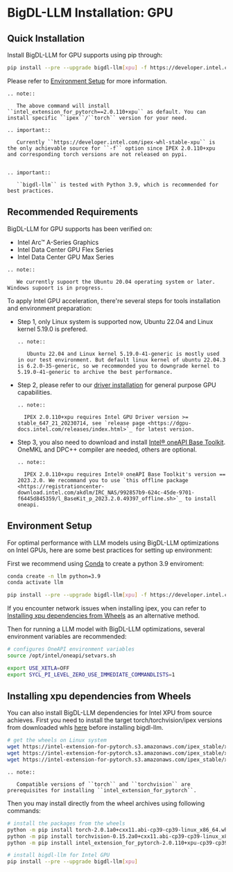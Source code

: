 # BigDL-LLM Installation: GPU

## Quick Installation

Install BigDL-LLM for GPU supports using pip through:

```bash
pip install --pre --upgrade bigdl-llm[xpu] -f https://developer.intel.com/ipex-whl-stable-xpu # install bigdl-llm for Intel GPU
```

Please refer to [Environment Setup](#environment-setup) for more information.

```eval_rst
.. note::

   The above command will install ``intel_extension_for_pytorch==2.0.110+xpu`` as default. You can install specific ``ipex``/``torch`` version for your need.

.. important::

   Currently ``https://developer.intel.com/ipex-whl-stable-xpu`` is  the only achievable source for ``-f`` option since IPEX 2.0.110+xpu and corresponding torch versions are not released on pypi.


.. important::

   ``bigdl-llm`` is tested with Python 3.9, which is recommended for best practices.
```

## Recommended Requirements

BigDL-LLM for GPU supports has been verified on:

* Intel Arc™ A-Series Graphics
* Intel Data Center GPU Flex Series
* Intel Data Center GPU Max Series

```eval_rst
.. note::

   We currently supoort the Ubuntu 20.04 operating system or later. Windows supoort is in progress.
```

To apply Intel GPU acceleration, there're several steps for tools installation and environment preparation:

* Step 1, only Linux system is supported now, Ubuntu 22.04 and Linux kernel 5.19.0 is prefered.
  ```eval_rst
  .. note::

     Ubuntu 22.04 and Linux kernel 5.19.0-41-generic is mostly used in our test environment. But default linux kernel of ubuntu 22.04.3 is 6.2.0-35-generic, so we recommonded you to downgrade kernel to 5.19.0-41-generic to archive the best performance.
  ```
* Step 2, please refer to our [driver installation](https://dgpu-docs.intel.com/driver/installation.html) for general purpose GPU capabilities.
  ```eval_rst
  .. note::

    IPEX 2.0.110+xpu requires Intel GPU Driver version >= stable_647_21_20230714, see `release page <https://dgpu-docs.intel.com/releases/index.html>`_ for latest version.
  ```
* Step 3, you also need to download and install [Intel® oneAPI Base Toolkit](https://www.intel.com/content/www/us/en/developer/tools/oneapi/base-toolkit-download.html). OneMKL and DPC++ compiler are needed, others are optional.
  ```eval_rst
  .. note::

    IPEX 2.0.110+xpu requires Intel® oneAPI Base Toolkit's version == 2023.2.0. We recommand you to use `this offline package <https://registrationcenter-download.intel.com/akdlm/IRC_NAS/992857b9-624c-45de-9701-f6445d845359/l_BaseKit_p_2023.2.0.49397_offline.sh>`_ to install oneapi.
  ```

## Environment Setup

For optimal performance with LLM models using BigDL-LLM optimizations on Intel GPUs, here are some best practices for setting up environment:

First we recommend using [Conda](https://docs.conda.io/en/latest/miniconda.html) to create a python 3.9 enviroment:

```bash
conda create -n llm python=3.9
conda activate llm

pip install --pre --upgrade bigdl-llm[xpu] -f https://developer.intel.com/ipex-whl-stable-xpu # install bigdl-llm for GPU
```

If you encounter network issues when installing ipex, you can refer to  [Installing xpu dependencies from Wheels](#installing-xpu-dependencies-from-wheels) as an alternative method.

Then for running a LLM model with BigDL-LLM optimizations, several environment variables are recommended:

```bash
# configures OneAPI environment variables
source /opt/intel/oneapi/setvars.sh

export USE_XETLA=OFF
export SYCL_PI_LEVEL_ZERO_USE_IMMEDIATE_COMMANDLISTS=1
```

## Installing xpu dependencies from Wheels

You can also install BigDL-LLM dependencies for Intel XPU from source achieves. First you need to install the target torch/torchvision/ipex versions from downloaded whls [here](http://ec2-52-27-27-201.us-west-2.compute.amazonaws.com/ipex-release.php?device=xpu&repo=us&release=stable) before installing bigdl-llm. 

```bash
# get the wheels on Linux system
wget https://intel-extension-for-pytorch.s3.amazonaws.com/ipex_stable/xpu/torch-2.0.1a0%2Bcxx11.abi-cp39-cp39-linux_x86_64.whl
wget https://intel-extension-for-pytorch.s3.amazonaws.com/ipex_stable/xpu/torchvision-0.15.2a0%2Bcxx11.abi-cp39-cp39-linux_x86_64.whl
wget https://intel-extension-for-pytorch.s3.amazonaws.com/ipex_stable/xpu/intel_extension_for_pytorch-2.0.110%2Bxpu-cp39-cp39-linux_x86_64.whl

```

```eval_rst
.. note::

   Compatible versions of ``torch`` and ``torchvision`` are prerequisites for installing ``intel_extension_for_pytorch``.
```

Then you may install directly from the wheel archives using following commands:

```bash
# install the packages from the wheels
python -m pip install torch-2.0.1a0+cxx11.abi-cp39-cp39-linux_x86_64.whl
python -m pip install torchvision-0.15.2a0+cxx11.abi-cp39-cp39-linux_x86_64.whl
python -m pip install intel_extension_for_pytorch-2.0.110+xpu-cp39-cp39-linux_x86_64.whl

# install bigdl-llm for Intel GPU
pip install --pre --upgrade bigdl-llm[xpu]
```